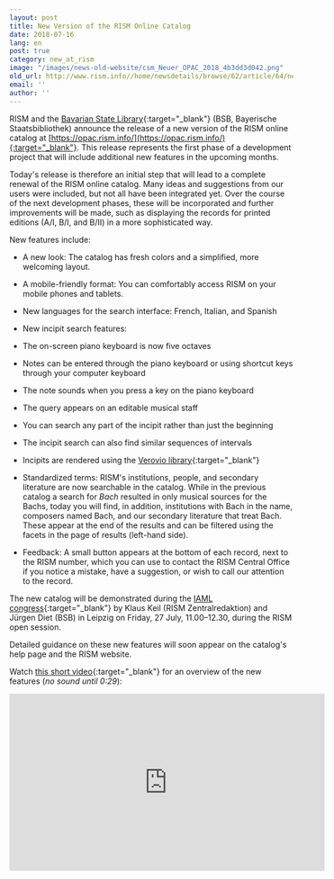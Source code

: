```yaml
---
layout: post
title: New Version of the RISM Online Catalog
date: 2018-07-16
lang: en
post: true
category: new_at_rism
image: "/images/news-old-website/csm_Neuer_OPAC_2018_4b3dd3d042.png"
old_url: http://www.rism.info//home/newsdetails/browse/62/article/64/new-version-of-the-rism-online-catalog-1.html
email: ''
author: ''
---
```


RISM and the [Bavarian State Library](https://www.bsb-muenchen.de/){:target="_blank"} (BSB, Bayerische Staatsbibliothek) announce the release of a new version of the RISM online catalog at [https://opac.rism.info/](https://opac.rism.info/){:target="_blank"}. This release represents the first phase of a development project that will include additional new features in the upcoming months.

Today's release is therefore an initial step that will lead to a complete renewal of the RISM online catalog. Many ideas and suggestions from our users were included, but not all have been integrated yet. Over the course of the next development phases, these will be incorporated and further improvements will be made, such as displaying the records for printed editions (A/I, B/I, and B/II) in a more sophisticated way.

New features include:

- A new look: The catalog has fresh colors and a simplified, more welcoming layout.
- A mobile-friendly format: You can comfortably access RISM on your mobile phones and tablets.
- New languages for the search interface: French, Italian, and Spanish
- New incipit search features:
- The on-screen piano keyboard is now five octaves
- Notes can be entered through the piano keyboard or using shortcut keys through your computer keyboard
- The note sounds when you press a key on the piano keyboard
- The query appears on an editable musical staff
- You can search any part of the incipit rather than just the beginning
- The incipit search can also find similar sequences of intervals
- Incipits are rendered using the [Verovio library](https://www.verovio.org/){:target="_blank"}

- Standardized terms: RISM's institutions, people, and secondary literature are now searchable in the catalog. While in the previous catalog a search for _Bach_ resulted in only musical sources for the Bachs, today you will find, in addition, institutions with Bach in the name, composers named Bach, and our secondary literature that treat Bach. These appear at the end of the results and can be filtered using the facets in the page of results (left-hand side).
- Feedback: A small button appears at the bottom of each record, next to the RISM number, which you can use to contact the RISM Central Office if you notice a mistake, have a suggestion, or wish to call our attention to the record.

The new catalog will be demonstrated during the [IAML congress](https://iamlleipzig2018.sched.com/){:target="_blank"} by Klaus Keil (RISM Zentralredaktion) and Jürgen Diet (BSB) in Leipzig on Friday, 27 July, 11.00–12.30, during the RISM open session.

Detailed guidance on these new features will soon appear on the catalog's help page and the RISM website.

Watch [this short video](https://youtu.be/gEKnQdNK7W4){:target="_blank"} for an overview of the new features (_no sound until 0:29_):
<iframe width="560" height="315" src="https://www.youtube.com/embed/gEKnQdNK7W4" frameborder="0" allow="autoplay; encrypted-media" allowfullscreen></iframe>

